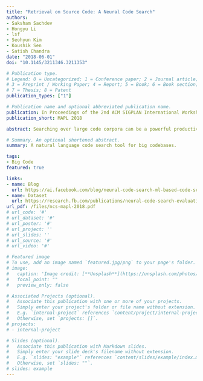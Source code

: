 ```yaml
---
title: "Retrieval on Source Code: A Neural Code Search"
authors:
- Saksham Sachdev
- Hongyu Li
- lsf
- Seohyun Kim
- Koushik Sen
- Satish Chandra
date: "2018-06-01"
doi: "10.1145/3211346.3211353"

# Publication type.
# Legend: 0 = Uncategorized; 1 = Conference paper; 2 = Journal article;
# 3 = Preprint / Working Paper; 4 = Report; 5 = Book; 6 = Book section;
# 7 = Thesis; 8 = Patent
publication_types: ["1"]

# Publication name and optional abbreviated publication name.
publication: In Proceedings of the 2nd ACM SIGPLAN International Workshop on Machine Learning and Programming Languages
publication_short: MAPL 2018

abstract: Searching over large code corpora can be a powerful productivity tool for both beginner and experienced developers because it helps them quickly find examples of code related to their intent. Code search becomes even more attractive if developers could express their intent in natural language, similar to the interaction that Stack Overflow supports. In this paper, we investigate the use of natural language processing and information retrieval techniques to carry out natural language search directly over source code, i.e. without having a curated Q&A forum such as Stack Overflow at hand. Our experiments using a benchmark suite derived from Stack Overflow and GitHub repositories show promising results. We find that while a basic word–embedding based search procedure works acceptably, better results can be obtained by adding a layer of supervision, as well as by a customized ranking strategy.

# Summary. An optional shortened abstract.
summary: A natural language code search tool for big codebases.

tags:
- Big Code
featured: true

links:
- name: Blog
  url: https://ai.facebook.com/blog/neural-code-search-ml-based-code-search-using-natural-language-queries/
- name: Dataset
  url: https://research.fb.com/publications/neural-code-search-evaluation-dataset/
url_pdf: /files/ncs-mapl-2018.pdf
# url_code: '#'
# url_dataset: '#'
# url_poster: '#'
# url_project: ''
# url_slides: ''
# url_source: '#'
# url_video: '#'

# Featured image
# To use, add an image named `featured.jpg/png` to your page's folder. 
# image:
#   caption: 'Image credit: [**Unsplash**](https://unsplash.com/photos/pLCdAaMFLTE)'
#   focal_point: ""
#   preview_only: false

# Associated Projects (optional).
#   Associate this publication with one or more of your projects.
#   Simply enter your project's folder or file name without extension.
#   E.g. `internal-project` references `content/project/internal-project/index.md`.
#   Otherwise, set `projects: []`.
# projects:
# - internal-project

# Slides (optional).
#   Associate this publication with Markdown slides.
#   Simply enter your slide deck's filename without extension.
#   E.g. `slides: "example"` references `content/slides/example/index.md`.
#   Otherwise, set `slides: ""`.
# slides: example
---
```

